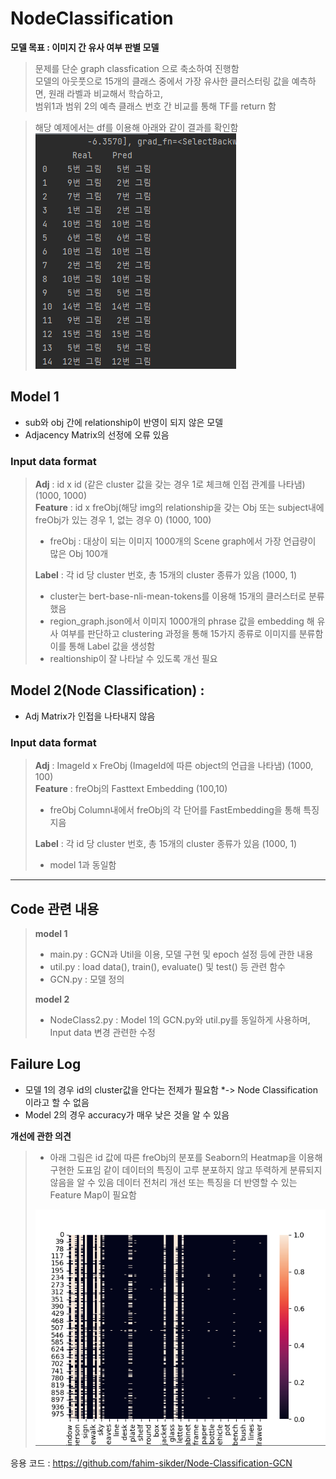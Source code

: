 # NodeClassification

> 
**모델 목표 : 이미지 간 유사 여부 판별 모델**
  
> 문제를 단순 graph classfication 으로 축소하여 진행함  
> 모델의 아웃풋으로 15개의 클래스 중에서 가장 유사한 클러스터링 값을 예측하면, 원래 라벨과 비교해서 학습하고,  
범위1과 범위 2의 예측 클래스 번호 간 비교를 통해 TF를 return 함   

> 해당 예제에서는 df를 이용해 아래와 같이 결과를 확인함
> <img src = "https://github.com/Hanin00/Image_Retrieval/blob/9d3a21300c012d31c1e35474f19a648f14d14fbd/extraImages/NodeClassification-CompareResult.png">


> 

## Model 1
- sub와 obj  간에 relationship이 반영이 되지 않은 모델  
- Adjacency Matrix의 선정에 오류 있음
>   


### **Input data format**
> **Adj** : id x id (같은 cluster 값을 갖는 경우 1로 체크해 인접 관계를 나타냄) (1000, 1000)  
>**Feature** : id x freObj(해당 img의 relationship을 갖는 Obj 또는 subject내에  freObj가 있는 경우 1, 없는 경우 0) (1000, 100)  
>   - freObj : 대상이 되는 이미지 1000개의 Scene graph에서 가장 언급량이 많은 Obj 100개      
>   
> **Label** : 각 id 당 cluster 번호, 총 15개의 cluster 종류가 있음 (1000, 1)    
>  - cluster는 bert-base-nli-mean-tokens를 이용해 15개의 클러스터로 분류했음   
>  - region_graph.json에서 이미지 1000개의 phrase 값을 embedding 해 유사 여부를 판단하고 clustering 과정을 통해 15가지 종류로 이미지를 분류함    
      이를 통해 Label 값을 생성함  
>- realtionship이 잘 나타날 수 있도록 개선 필요
   
  
  > 



## Model 2(Node Classification) : 
- Adj Matrix가 인접을 나타내지 않음   

### **Input data format**
> **Adj** : ImageId x FreObj (ImageId에 따른 object의 언급을 나타냄) (1000, 100)  
>**Feature** : freObj의 Fasttext Embedding (100,10)
>  - freObj Column내에서 freObj의 각 단어를 FastEmbedding을 통해 특징 지음 
> 
>**Label** : 각 id 당 cluster 번호, 총 15개의 cluster 종류가 있음 (1000, 1)   
>  - model 1과 동일함
  
  >

----  
> 
## Code 관련 내용
> **model 1**
> - main.py  : GCN과 Util을 이용, 모델 구현 및 epoch 설정 등에 관한 내용
> - util.py :  load data(), train(), evaluate() 및 test() 등 관련 함수
> - GCN.py : 모델 정의
>
> **model 2**
> - NodeClass2.py : Model 1의 GCN.py와 util.py를 동일하게 사용하며, Input data 변경 관련한 수정
 
>


## **Failure Log**

- 모델 1의 경우 id의 cluster값을 안다는 전제가 필요함 *-> Node Classification이라고 할 수 없음  
- Model 2의 경우 accuracy가 매우 낮은 것을 알 수 있음


**개선에 관한 의견**
> - 아래 그림은 id 값에 따른 freObj의 분포를 Seaborn의 Heatmap을 이용해 구현한 도표임   같이 데이터의 특징이 고루 분포하지 않고 뚜력하게 분류되지 않음을 알 수 있음  데이터 전처리 개선 또는 특징을 더 반영할 수 있는 Feature Map이 필요함
> <img src= "https://github.com/Hanin00/Image_Retrieval/blob/598abc6b1d7eb0ab8d777ee686156dcd514051a8/extraImages/dataHeatMap.png">




>

응용 코드 : https://github.com/fahim-sikder/Node-Classification-GCN

